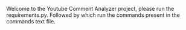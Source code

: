 Welcome to the Youtube Comment Analyzer project, please run the requirements.py. Followed by which run the commands present in the commands text file.
